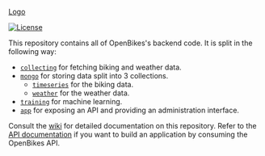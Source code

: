[Logo](doc/logo.png)

[![License](https://poser.pugx.org/automattic/jetpack/license.svg)](http://www.gnu.org/licenses/gpl-2.0.html)

This repository contains all of OpenBikes's backend code. It is split in the following way:

- [`collecting`](collecting/) for fetching biking and weather data.
- [`mongo`](mongo/) for storing data split into 3 collections.
	- [`timeseries`](mongo/timeseries/) for the biking data.
	- [`weather`](mongo/weather/) for the weather data.
- [`training`](training/) for machine learning.
- [`app`](app/) for exposing an API and providing an administration interface.

Consult the [wiki](https://github.com/OpenBikes/Website/wiki) for detailed documentation on this repository. Refer to the [API documentation](docs.openbikes.apiary.io) if you want to build an application by consuming the OpenBikes API.
